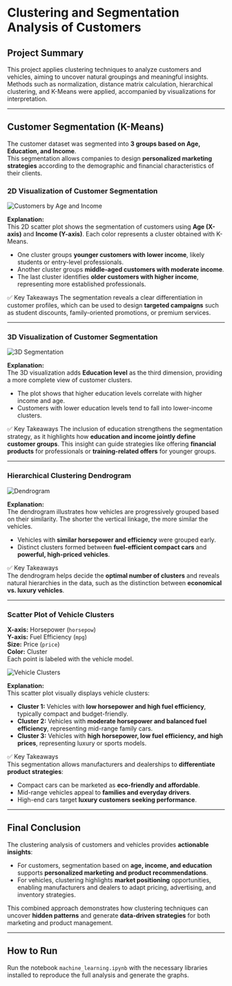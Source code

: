 # Clustering and Segmentation Analysis of Customers

## Project Summary

This project applies clustering techniques to analyze customers and vehicles, aiming to uncover natural groupings and meaningful insights. Methods such as normalization, distance matrix calculation, hierarchical clustering, and K-Means were applied, accompanied by visualizations for interpretation.  

---

## Customer Segmentation (K-Means)

The customer dataset was segmented into **3 groups based on Age, Education, and Income**.  
This segmentation allows companies to design **personalized marketing strategies** according to the demographic and financial characteristics of their clients.

### 2D Visualization of Customer Segmentation

![Customers by Age and Income](https://raw.githubusercontent.com/LuisBuruato/M-L-Principles-/main/images/clientes_edad_ingreso.png)

**Explanation:**  
This 2D scatter plot shows the segmentation of customers using **Age (X-axis)** and **Income (Y-axis)**. Each color represents a cluster obtained with K-Means.  

- One cluster groups **younger customers with lower income**, likely students or entry-level professionals.  
- Another cluster groups **middle-aged customers with moderate income**.  
- The last cluster identifies **older customers with higher income**, representing more established professionals.  

✅ Key Takeaways 
The segmentation reveals a clear differentiation in customer profiles, which can be used to design **targeted campaigns** such as student discounts, family-oriented promotions, or premium services.

---

### 3D Visualization of Customer Segmentation

![3D Segmentation](https://raw.githubusercontent.com/LuisBuruato/M-L-Principles-/main/images/3D_customer_segmentation.png)

**Explanation:**  
The 3D visualization adds **Education level** as the third dimension, providing a more complete view of customer clusters.  

- The plot shows that higher education levels correlate with higher income and age.  
- Customers with lower education levels tend to fall into lower-income clusters.  

✅ Key Takeaways 
The inclusion of education strengthens the segmentation strategy, as it highlights how **education and income jointly define customer groups**. This insight can guide strategies like offering **financial products** for professionals or **training-related offers** for younger groups.

---



### Hierarchical Clustering Dendrogram

![Dendrogram](https://raw.githubusercontent.com/LuisBuruato/M-L-Principles-/main/images/dendrogram.png)

**Explanation:**  
The dendrogram illustrates how vehicles are progressively grouped based on their similarity. The shorter the vertical linkage, the more similar the vehicles.  

- Vehicles with **similar horsepower and efficiency** were grouped early.  
- Distinct clusters formed between **fuel-efficient compact cars** and **powerful, high-priced vehicles**.  

✅ Key Takeaways  
The dendrogram helps decide the **optimal number of clusters** and reveals natural hierarchies in the data, such as the distinction between **economical vs. luxury vehicles**.

---

### Scatter Plot of Vehicle Clusters

**X-axis:** Horsepower (`horsepow`)  
**Y-axis:** Fuel Efficiency (`mpg`)  
**Size:** Price (`price`)  
**Color:** Cluster  
Each point is labeled with the vehicle model.  

![Vehicle Clusters](https://raw.githubusercontent.com/LuisBuruato/M-L-Principles-/main/images/clusters_scatter.png)

**Explanation:**  
This scatter plot visually displays vehicle clusters:  

- **Cluster 1:** Vehicles with **low horsepower and high fuel efficiency**, typically compact and budget-friendly.  
- **Cluster 2:** Vehicles with **moderate horsepower and balanced fuel efficiency**, representing mid-range family cars.  
- **Cluster 3:** Vehicles with **high horsepower, low fuel efficiency, and high prices**, representing luxury or sports models.  

✅ Key Takeaways  
This segmentation allows manufacturers and dealerships to **differentiate product strategies**:  
- Compact cars can be marketed as **eco-friendly and affordable**.  
- Mid-range vehicles appeal to **families and everyday drivers**.  
- High-end cars target **luxury customers seeking performance**.

---

## Final Conclusion

The clustering analysis of customers and vehicles provides **actionable insights**:  

- For customers, segmentation based on **age, income, and education** supports **personalized marketing and product recommendations**.  
- For vehicles, clustering highlights **market positioning** opportunities, enabling manufacturers and dealers to adapt pricing, advertising, and inventory strategies.  

This combined approach demonstrates how clustering techniques can uncover **hidden patterns** and generate **data-driven strategies** for both marketing and product management.  

---

## How to Run

Run the notebook `machine_learning.ipynb` with the necessary libraries installed to reproduce the full analysis and generate the graphs.


